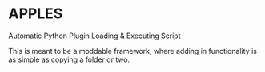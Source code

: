 # APPLES
Automatic Python Plugin Loading &amp; Executing Script

This is meant to be a moddable framework, where adding in functionality is as simple as copying a folder or two.
